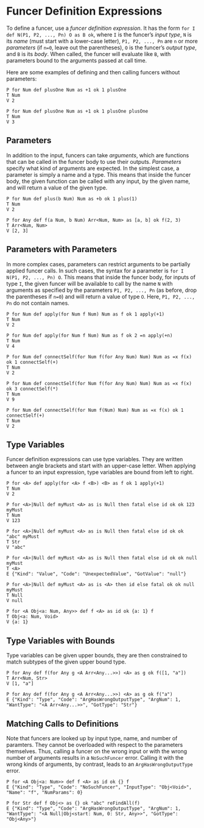 # Funcer Definition Expressions

To define a funcer, use a *funcer definition expression*. It has the form `for
I def N(P1, P2, ..., Pn) O as B ok`, where `I` is the funcer’s *input type*,
`N` is its *name* (must start with a lower-case letter), `P1, P2, ..., Pn` are
`n` or more *parameters* (if `n=0`, leave out the parentheses), `O` is the
funcer’s *output type*, and `B` is its *body*. When called, the funcer will
evaluate like `B`, with parameters bound to the arguments passed at call time.

Here are some examples of defining and then calling funcers without parameters:

```bachdoc
P for Num def plusOne Num as +1 ok 1 plusOne
T Num
V 2

P for Num def plusOne Num as +1 ok 1 plusOne plusOne
T Num
V 3
```


## Parameters

In addition to the input, funcers can take *arguments*, which are functions
that can be called in the funcer body to use their outputs. *Parameters*
specify what kind of arguments are expected. In the simplest case, a parameter
is simply a name and a type. This means that inside the funcer body, the given
function can be called with any input, by the given name, and will return a
value of the given type.

```bachdoc
P for Num def plus(b Num) Num as +b ok 1 plus(1)
T Num
V 2

P for Any def f(a Num, b Num) Arr<Num, Num> as [a, b] ok f(2, 3)
T Arr<Num, Num>
V [2, 3]
```


## Parameters with Parameters

In more complex cases, parameters can restrict arguments to be partially
applied funcer calls. In such cases, the syntax for a parameter is `for I N(P1,
P2, ..., Pn) O`. This means that inside the funcer body, for inputs of type
`I`, the given funcer will be available to call by the name `N` with arguments
as specified by the parameters `P1, P2, ..., Pn` (as before, drop the
parentheses if `n=0`) and will return a value of type `O`. Here, `P1, P2, ...,
Pn` do not contain names.

```bachdoc
P for Num def apply(for Num f Num) Num as f ok 1 apply(+1)
T Num
V 2

P for Num def apply(for Num f Num) Num as f ok 2 =n apply(+n)
T Num
V 4

P for Num def connectSelf(for Num f(for Any Num) Num) Num as =x f(x) ok 1 connectSelf(+)
T Num
V 2

P for Num def connectSelf(for Num f(for Any Num) Num) Num as =x f(x) ok 3 connectSelf(*)
T Num
V 9

P for Num def connectSelf(for Num f(Num) Num) Num as =x f(x) ok 1 connectSelf(+)
T Num
V 2
```


## Type Variables

Funcer definition expressions can use type variables. They are written between
angle brackets and start with an upper-case letter. When applying a funcer to
an input expression, type variables are bound from left to right.

```bachdoc
P for <A> def apply(for <A> f <B>) <B> as f ok 1 apply(+1)
T Num
V 2

P for <A>|Null def myMust <A> as is Null then fatal else id ok ok 123 myMust
T Num
V 123

P for <A>|Null def myMust <A> as is Null then fatal else id ok ok "abc" myMust
T Str
V "abc"

P for <A>|Null def myMust <A> as is Null then fatal else id ok ok null myMust
T <A>
E {"Kind": "Value", "Code": "UnexpectedValue", "GotValue": "null"}

P for <A>|Null def myMust <A> as is <A> then id else fatal ok ok null myMust
T Null
V null

P for <A Obj<a: Num, Any>> def f <A> as id ok {a: 1} f
T Obj<a: Num, Void>
V {a: 1}
```


## Type Variables with Bounds

Type variables can be given upper bounds, they are then constrained to match
subtypes of the given upper bound type.

```bachdoc
P for Any def f(for Any g <A Arr<Any...>>) <A> as g ok f([1, "a"])
T Arr<Num, Str>
V [1, "a"]

P for Any def f(for Any g <A Arr<Any...>>) <A> as g ok f("a")
E {"Kind": "Type", "Code": "ArgHasWrongOutputType", "ArgNum": 1, "WantType": "<A Arr<Any...>>", "GotType": "Str"}
```

## Matching Calls to Definitions

Note that funcers are looked up by input type, name, and number of paramters.
They cannot be overloaded with respect to the parameters themselves. Thus,
calling a funcer on the wrong input or with the wrong number of arguments
results in a `NoSuchFuncer` error. Calling it with the wrong kinds of
arguments, by contrast, leads to an `ArgHasWrongOutputType` error.

```bachdoc
P for <A Obj<a: Num>> def f <A> as id ok {} f
E {"Kind": "Type", "Code": "NoSuchFuncer", "InputType": "Obj<Void>", "Name": "f", "NumParams": 0}

P for Str def f Obj<> as {} ok "abc" reFindAll(f)
E {"Kind": "Type", "Code": "ArgHasWrongOutputType", "ArgNum": 1, "WantType": "<A Null|Obj<start: Num, 0: Str, Any>>", "GotType": "Obj<Any>"}
```
